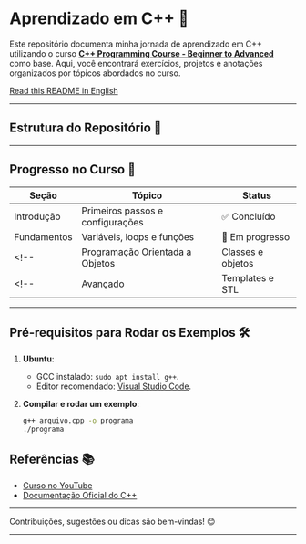 # Aprendizado em C++ 🚀

Este repositório documenta minha jornada de aprendizado em C++ utilizando o curso **[C++ Programming Course - Beginner to Advanced](https://youtu.be/8jLOx1hD3_o?si=aJwsm6emCt94rsQk)** como base. Aqui, você encontrará exercícios, projetos e anotações organizados por tópicos abordados no curso.

[Read this README in English](README.md)

---

## Estrutura do Repositório 📂

<!-- - **`exercicios/`**: Soluções de exercícios realizados durante o curso. -->
<!-- - **`projetos/`**: Projetos desenvolvidos para consolidar o aprendizado. -->
<!-- - **`notas/`**: Resumos e anotações sobre os principais conceitos. -->
<!-- - **`exemplos/`**: Código de exemplos explicados no curso. -->

---

## Progresso no Curso 📜

| Seção                | Tópico                         | Status      |
|----------------------|--------------------------------|-------------|
| Introdução           | Primeiros passos e configurações | ✅ Concluído |
| Fundamentos          | Variáveis, loops e funções    | 🔄 Em progresso |
<!-- | Programação Orientada a Objetos | Classes e objetos | ⬜ Não iniciado | -->
<!-- | Avançado             | Templates e STL               | ⬜ Não iniciado | -->

---

## Pré-requisitos para Rodar os Exemplos 🛠️

1. **Ubuntu**:
   - GCC instalado: `sudo apt install g++`.
   - Editor recomendado: [Visual Studio Code](https://code.visualstudio.com/).

2. **Compilar e rodar um exemplo**:
   ```bash
   g++ arquivo.cpp -o programa
   ./programa
   ```
## Referências 📚

- [Curso no YouTube](https://youtu.be/8jLOx1hD3_o?si=aJwsm6emCt94rsQk)
- [Documentação Oficial do C++](https://en.cppreference.com/w/)

---

Contribuições, sugestões ou dicas são bem-vindas! 😊

--- 